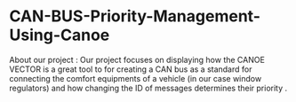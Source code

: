 # CAN-BUS-Priority-Management-Using-Canoe
About our project : Our project focuses on displaying how the CANOE VECTOR is a great tool to for creating a  CAN bus as a standard for connecting the comfort equipments of a vehicle (in our case window regulators) and how changing the ID of messages determines their priority .
